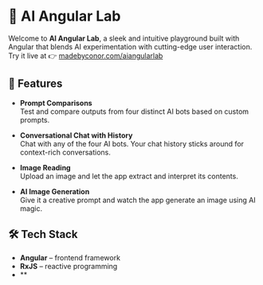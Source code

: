 # 🤖 AI Angular Lab

Welcome to **AI Angular Lab**, a sleek and intuitive playground built with Angular that blends AI experimentation with cutting-edge user interaction. Try it live at 👉 [madebyconor.com/aiangularlab](http://madebyconor.com/aiangularlab)

## 🚀 Features

- **Prompt Comparisons**  
  Test and compare outputs from four distinct AI bots based on custom prompts.

- **Conversational Chat with History**  
  Chat with any of the four AI bots. Your chat history sticks around for context-rich conversations.

- **Image Reading**  
  Upload an image and let the app extract and interpret its contents.

- **AI Image Generation**  
  Give it a creative prompt and watch the app generate an image using AI magic.

## 🛠️ Tech Stack

- **Angular** – frontend framework
- **RxJS** – reactive programming
- **